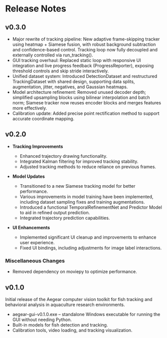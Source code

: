 # Release Notes

## v0.3.0

-	Major rewrite of tracking pipeline: New adaptive frame-skipping tracker using heatmap + Siamese fusion, with robust background subtraction and confidence-based control. Tracking loop now fully decoupled and externally controlled via run_tracking().
-	GUI tracking overhaul: Replaced static loop with responsive UI integration and live progress feedback (ProgressReporter), exposing threshold controls and skip stride interactively.
-	Unified dataset system: Introduced DetectionDataset and restructured TrackingDataset with shared design, supporting data splits, augmentation, jitter, negatives, and Gaussian heatmaps.
-	Model architecture refinement: Removed unused decoder depth; simplified upsampling blocks using bilinear interpolation and batch norm; Siamese tracker now reuses encoder blocks and merges features more effectively.
-	Calibration update: Added precise point rectification method to support accurate coordinate mapping.

## v0.2.0

- **Tracking Improvements**
  - Enhanced trajectory drawing functionality.
  - Integrated Kalman filtering for improved tracking stability.
  - Adjusted tracking methods to reduce reliance on previous frames.

- **Model Updates**
  - Transitioned to a new Siamese tracking model for better performance.
  - Various improvements in model training have been implemented, including dataset sampling fixes and training augmentations.
  - Introduced a functional TemporalRefinementNet and Predictor Model to aid in refined output prediction.
  - Integrated trajectory prediction capabilities.

- **UI Enhancements**
  - Implemented significant UI cleanup and improvements to enhance user experience.
  - Fixed UI bindings, including adjustments for image label interactions.

### Miscellaneous Changes
- Removed dependency on moviepy to optimize performance.

## v0.1.0

Initial release of the Aegear computer vision toolkit for fish tracking and behavioral analysis in aquaculture research environments.

- aegear-gui-v0.1.0.exe – standalone Windows executable for running the GUI without needing Python.
- Built-in models for fish detection and tracking.
- Calibration tools, video loading, and tracking visualization.
